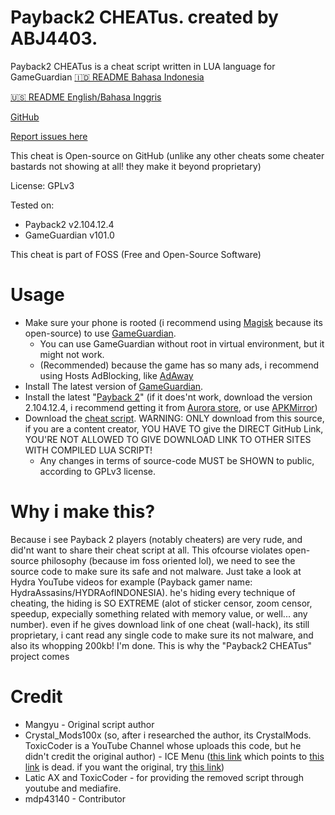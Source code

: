 # Payback2 CHEATus. created by ABJ4403.
Payback2 CHEATus is a cheat script written in LUA language for GameGuardian
[🇮🇩️ README Bahasa Indonesia](https://github.com/ABJ4403/Payback2_CHEATus/blob/main/README_id.md)

[🇺🇸️ README English/Bahasa Inggris](https://github.com/ABJ4403/Payback2_CHEATus/blob/main/README.md)

[GitHub](https://github.com/ABJ4403/Payback2_CHEATus)

[Report issues here](https://github.com/ABJ4403/Payback2_CHEATus/issues)

This cheat is Open-source on GitHub (unlike any other cheats some cheater bastards not showing at all! they make it beyond proprietary)

License: GPLv3

Tested on:
- Payback2 v2.104.12.4
- GameGuardian v101.0


This cheat is part of FOSS (Free and Open-Source Software)

# Usage
- Make sure your phone is rooted (i recommend using [Magisk](https://github.com/topjohnwu/magisk) because its open-source) to use [GameGuardian](https://gameguardian.net).
  - You can use GameGuardian without root in virtual environment, but it might not work.
  - (Recommended) because the game has so many ads, i recommend using Hosts AdBlocking, like [AdAway](https://adaway.org)
- Install The latest version of [GameGuardian](https://gameguardian.net).
- Install the latest "[Payback 2](https://play.google.com/store/apps/details?id=net.apex_designs.payback2)" (if it does'nt work, download the version 2.104.12.4, i recommend getting it from [Aurora store](https://auroraoss.org), or use [APKMirror](https://apkmirror.com))
- Download the [cheat script](https://github.com/ABJ4403/Payback2_CHEATus/blob/main/Payback2_CHEATus.lua?raw=true). WARNING: ONLY download from this source, if you are a content creator, YOU HAVE TO give the DIRECT GitHub Link, YOU'RE NOT ALLOWED TO GIVE DOWNLOAD LINK TO OTHER SITES WITH COMPILED LUA SCRIPT!
  - Any changes in terms of source-code MUST be SHOWN to public, according to GPLv3 license.

# Why i make this?
Because i see Payback 2 players (notably cheaters) are very rude, and did'nt want to share their cheat script at all. This ofcourse violates open-source philosophy (because im foss oriented lol), we need to see the source code to make sure its safe and not malware. Just take a look at Hydra YouTube videos for example (Payback gamer name: HydraAssasins/HYDRAofINDONESIA). he's hiding every technique of cheating, the hiding is SO EXTREME (alot of sticker censor, zoom censor, speedup, expecially something related with memory value, or well... any number). even if he gives download link of one cheat (wall-hack), its still proprietary, i cant read any single code to make sure its not malware, and also its whopping 200kb! I'm done. This is why the "Payback2 CHEATus" project comes

# Credit
- Mangyu - Original script author
- Crystal_Mods100x (so, after i researched the author, its CrystalMods. ToxicCoder is a YouTube Channel whose uploads this code, but he didn't credit the original author) - ICE Menu ([this link](https://gameguardian.net/forum/topic/25781-payback-2/?do=findComment&comment=116945) which points to [this link](https://gameguardian.net/forum/applications/core/interface/file/attachment.php?id=18369) is dead. if you want the original, try [this link](https://www.mediafire.com/file/o1kgc0xbcjdyzac/%7B1.0%7D+PB+2.lua/file))
- Latic AX and ToxicCoder - for providing the removed script through youtube and mediafire.
- mdp43140 - Contributor
